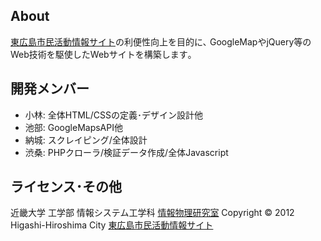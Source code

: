 ﻿About
---------

[東広島市民活動情報サイト][HHgenki365]の利便性向上を目的に､
GoogleMapやjQuery等のWeb技術を駆使したWebサイトを構築します｡
 
開発メンバー
---------
+ 小林: 全体HTML/CSSの定義･デザイン設計他
+ 池部: GoogleMapsAPI他
+ 納城: スクレイピング/全体設計
+ 渋桑: PHPクローラ/検証データ作成/全体Javascript

ライセンス･その他
-------------
近畿大学 工学部 情報システム工学科 [情報物理研究室][buturi2012]
Copyright &copy; 2012 Higashi-Hiroshima City [東広島市民活動情報サイト][HHGenki365]

 
[buturi2012]: http://buturi.heteml.jp/student/2012/
[HHGenki365]: http://higashihiroshima.genki365.net/